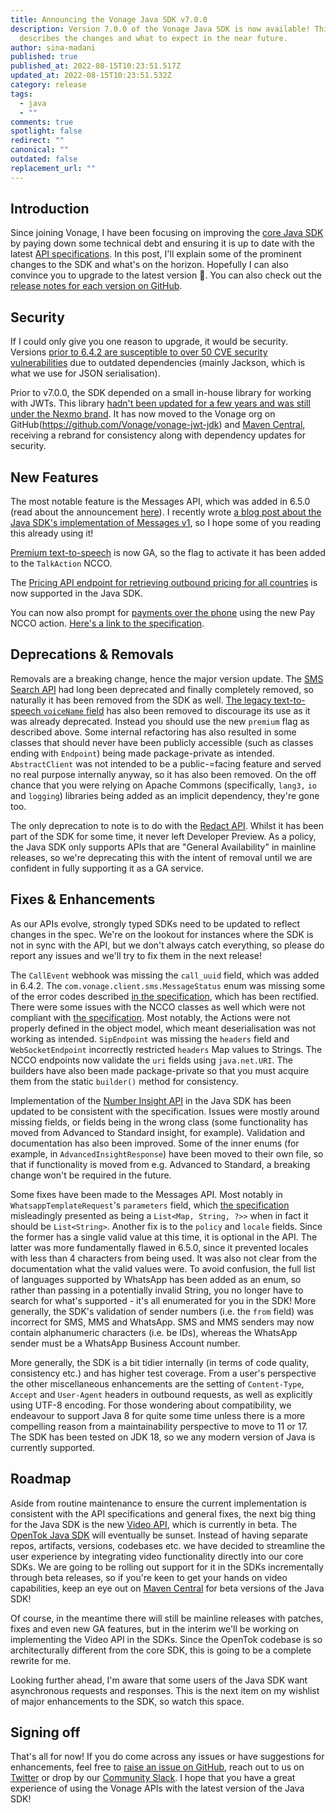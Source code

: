 ```yaml
---
title: Announcing the Vonage Java SDK v7.0.0
description: Version 7.0.0 of the Vonage Java SDK is now available! This post
  describes the changes and what to expect in the near future.
author: sina-madani
published: true
published_at: 2022-08-15T10:23:51.517Z
updated_at: 2022-08-15T10:23:51.532Z
category: release
tags:
  - java
  - ""
comments: true
spotlight: false
redirect: ""
canonical: ""
outdated: false
replacement_url: ""
---
```

## Introduction
Since joining Vonage, I have been focusing on improving the [core Java SDK](https://github.com/Vonage/vonage-java-sdk) by paying down some technical debt and ensuring it is up to date with the latest [API specifications](https://developer.vonage.com/api). In this post, I'll explain some of the prominent changes to the SDK and what's on the horizon. Hopefully I can also convince you to upgrade to the latest version 🙂. You can also check out the [release notes for each version on GitHub](https://github.com/Vonage/vonage-java-sdk/releases).

## Security
If I could only give you one reason to upgrade, it would be security. Versions [prior to 6.4.2 are susceptible to over 50 CVE security vulnerabilities](https://mvnrepository.com/artifact/com.vonage/client) due to outdated dependencies (mainly Jackson, which is what we use for JSON serialisation).

Prior to v7.0.0, the SDK depended on a small in-house library for working with JWTs. This library [hadn't been updated for a few years and was still under the Nexmo brand](https://mvnrepository.com/artifact/com.nexmo/jwt). It has now moved to the Vonage org on GitHub(https://github.com/Vonage/vonage-jwt-jdk) and [Maven Central](https://search.maven.org/artifact/com.vonage/jwt), receiving a rebrand for consistency along with dependency updates for security.

## New Features
The most notable feature is the Messages API, which was added in 6.5.0 (read about the announcement [here](https://developer.vonage.com/blog/22/07/05/the-vonage-messages-api-is-now-in-our-server-sdks)). I recently wrote [a blog post about the Java SDK's implementation of Messages v1](https://developer.vonage.com/blog/22/08/04/how-an-sdk-can-add-value-to-rest-apis), so I hope some of you reading this already using it!

[Premium text-to-speech](https://developer.vonage.com/voice/voice-api/guides/text-to-speech#premium-voices) is now GA, so the flag to activate it has been added to the `TalkAction` NCCO.

The [Pricing API endpoint for retrieving outbound pricing for all countries](https://developer.nexmo.com/api/pricing#retrievePricingAllCountries) is now supported in the Java SDK.

You can now also prompt for [payments over the phone](https://developer.vonage.com/voice/voice-api/guides/payments) using the new Pay NCCO action. [Here's a link to the specification](https://developer.vonage.com/voice/voice-api/ncco-reference#pay).


## Deprecations & Removals
Removals are a breaking change, hence the major version update. The [SMS Search API](https://developer.nexmo.com/api/developer/messages) had long been deprecated and finally completely removed, so naturally it has been removed from the SDK as well. [The legacy text-to-speech `voiceName` field](https://developer.vonage.com/voice/voice-api/guides/text-to-speech#legacy-voice-names) has also been removed to discourage its use as it was already deprecated. Instead you should use the new `premium` flag as described above. Some internal refactoring has also resulted in some classes that should never have been publicly accessible (such as classes ending with `Endpoint`) being made package-private as intended. `AbstractClient` was not intended to be a public-=facing feature and served no real purpose internally anyway, so it has also been removed. On the off chance that you were relying on Apache Commons (specifically, `lang3,` `io` and `logging`) libraries being added as an implicit dependency, they're gone too.

The only deprecation to note is to do with the [Redact API](https://developer.vonage.com/api/redact). Whilst it has been part of the SDK for some time, it never left Developer Preview. As a policy, the Java SDK only supports APIs that are "General Availability" in mainline releases, so we're deprecating this with the intent of removal until we are confident in fully supporting it as a GA service.

## Fixes & Enhancements
As our APIs evolve, strongly typed SDKs need to be updated to reflect changes in the spec. We're on the lookout for instances where the SDK is not in sync with the API, but we don't always catch everything, so please do report any issues and we'll try to fix them in the next release!

The `CallEvent` webhook was missing the `call_uuid` field, which was added in 6.4.2. The `com.vonage.client.sms.MessageStatus` enum was missing some of the error codes described [in the specification](https://developer.vonage.com/api-errors/sms), which has been rectified. There were some issues with the NCCO classes as well which were not compliant with [the specification](https://developer.vonage.com/voice/voice-api/ncco-reference). Most notably, the Actions were not properly defined in the object model, which meant deserialisation was not working as intended. `SipEndpoint` was missing the `headers` field and `WebSocketEndpoint` incorrectly restricted `headers` Map values to Strings. The NCCO endpoints now validate the `uri` fields using `java.net.URI`. The builders have also been made package-private so that you must acquire them from the static `builder()` method for consistency.

Implementation of the [Number Insight API](https://developer.vonage.com/api/number-insight) in the Java SDK has been updated to be consistent with the specification. Issues were mostly around missing fields, or fields being in the wrong class (some functionality has moved from Advanced to Standard insight, for example). Validation and documentation has also been improved. Some of the inner enums (for example, in `AdvancedInsightResponse`) have been moved to their own file, so that if functionality is moved from e.g. Advanced to Standard, a breaking change won't be required in the future.

Some fixes have been made to the Messages API. Most notably in `WhatsappTemplateRequest`'s `parameters` field, which [the specification](https://developer.vonage.com/api/messages-olympus) misleadingly presented as being a `List<Map, String, ?>>` when in fact it should be `List<String>`. Another fix is to the `policy` and `locale` fields. Since the former has a single valid value at this time, it is optional in the API. The latter was more fundamentally flawed in 6.5.0, since it prevented locales with less than 4 characters from being used. It was also not clear from the documentation what the valid values were. To avoid confusion, the full list of languages supported by WhatsApp has been added as an enum, so rather than passing in a potentially invalid String, you no longer have to search for what's supported - it's all enumerated for you in the SDK! More generally, the SDK's validation of sender numbers (i.e. the `from` field) was incorrect for SMS, MMS and WhatsApp. SMS and MMS senders may now contain alphanumeric characters (i.e. be IDs), whereas the WhatsApp sender must be a WhatsApp Business Account number.

More generally, the SDK is a bit tidier internally (in terms of code quality, consistency etc.) and has higher test coverage. From a user's perspective the other miscellaneous enhancements are the setting of `Content-Type`, `Accept` and `User-Agent` headers in outbound requests, as well as explicitly using UTF-8 encoding. For those wondering about compatibility, we endeavour to support Java 8 for quite some time unless there is a more compelling reason from a maintainability perspective to move to 11 or 17. The SDK has been tested on JDK 18, so we any modern version of Java is currently supported.

## Roadmap
Aside from routine maintenance to ensure the current implementation is consistent with the API specifications and general fixes, the next big thing for the Java SDK is the new [Video API](https://developer.vonage.com/api/video), which is currently in beta. The [OpenTok Java SDK](https://github.com/opentok/Opentok-Java-SDK) will eventually be sunset. Instead of having separate repos, artifacts, versions, codebases etc. we have decided to streamline the user experience by integrating video functionality directly into our core SDKs. We are going to be rolling out support for it in the SDKs incrementally through beta releases, so if you're keen to get your hands on video capabilities, keep an eye out on [Maven Central](https://search.maven.org/artifact/com.vonage/client) for beta versions of the Java SDK!

Of course, in the meantime there will still be mainline releases with patches, fixes and even new GA features, but in the interim we'll be working on implementing the Video API in the SDKs. Since the OpenTok codebase is so architecturally different from the core SDK, this is going to be a complete rewrite for me.

Looking further ahead, I'm aware that some users of the Java SDK want asynchronous requests and responses. This is the next item on my wishlist of major enhancements to the SDK, so watch this space.

## Signing off
That's all for now! If you do come across any issues or have suggestions for enhancements, feel free to [raise an issue on GitHub](https://github.com/Vonage/vonage-java-sdk/issues), reach out to us on [Twitter](https://twitter.com/VonageDev) or drop by our [Community Slack](https://developer.vonage.com/community/slack). I hope that you have a great experience of using the Vonage APIs with the latest version of the Java SDK!
